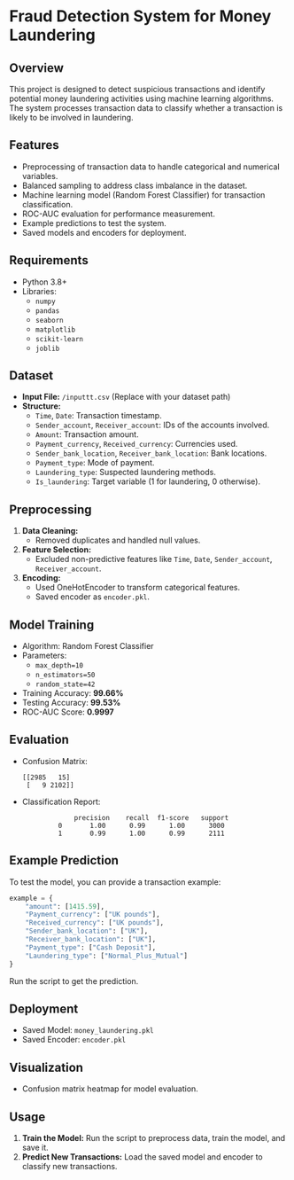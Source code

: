 # Fraud Detection System for Money Laundering

## Overview

This project is designed to detect suspicious transactions and identify potential money laundering activities using machine learning algorithms. The system processes transaction data to classify whether a transaction is likely to be involved in laundering.

## Features
- Preprocessing of transaction data to handle categorical and numerical variables.
- Balanced sampling to address class imbalance in the dataset.
- Machine learning model (Random Forest Classifier) for transaction classification.
- ROC-AUC evaluation for performance measurement.
- Example predictions to test the system.
- Saved models and encoders for deployment.

## Requirements
- Python 3.8+
- Libraries: 
  - `numpy`
  - `pandas`
  - `seaborn`
  - `matplotlib`
  - `scikit-learn`
  - `joblib`

## Dataset
- **Input File:** `/inputtt.csv` (Replace with your dataset path)
- **Structure:**
  - `Time`, `Date`: Transaction timestamp.
  - `Sender_account`, `Receiver_account`: IDs of the accounts involved.
  - `Amount`: Transaction amount.
  - `Payment_currency`, `Received_currency`: Currencies used.
  - `Sender_bank_location`, `Receiver_bank_location`: Bank locations.
  - `Payment_type`: Mode of payment.
  - `Laundering_type`: Suspected laundering methods.
  - `Is_laundering`: Target variable (1 for laundering, 0 otherwise).

## Preprocessing
1. **Data Cleaning:**
   - Removed duplicates and handled null values.
2. **Feature Selection:**
   - Excluded non-predictive features like `Time`, `Date`, `Sender_account`, `Receiver_account`.
3. **Encoding:**
   - Used OneHotEncoder to transform categorical features.
   - Saved encoder as `encoder.pkl`.

## Model Training
- Algorithm: Random Forest Classifier
- Parameters: 
  - `max_depth=10`
  - `n_estimators=50`
  - `random_state=42`
- Training Accuracy: **99.66%**
- Testing Accuracy: **99.53%**
- ROC-AUC Score: **0.9997**

## Evaluation
- Confusion Matrix:
  ```
  [[2985   15]
   [   9 2102]]
  ```
- Classification Report:
  ```
               precision    recall  f1-score   support
           0       1.00      0.99      1.00      3000
           1       0.99      1.00      0.99      2111
  ```

## Example Prediction
To test the model, you can provide a transaction example:
```python
example = {
    "amount": [1415.59],
    "Payment_currency": ["UK pounds"],
    "Received_currency": ["UK pounds"],
    "Sender_bank_location": ["UK"],
    "Receiver_bank_location": ["UK"],
    "Payment_type": ["Cash Deposit"],
    "Laundering_type": ["Normal_Plus_Mutual"]
}
```
Run the script to get the prediction.

## Deployment
- Saved Model: `money_laundering.pkl`
- Saved Encoder: `encoder.pkl`

## Visualization
- Confusion matrix heatmap for model evaluation.

## Usage
1. **Train the Model:**
   Run the script to preprocess data, train the model, and save it.
2. **Predict New Transactions:**
   Load the saved model and encoder to classify new transactions.

